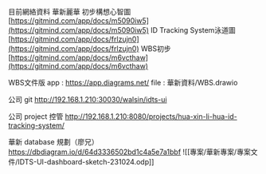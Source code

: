 目前網絡資料
華新麗華
初步構想心智圖
[https://gitmind.com/app/docs/m5090iw5](https://gitmind.com/app/docs/m5090iw5)
ID Tracking System泳道圖
[https://gitmind.com/app/docs/frlzujn0](https://gitmind.com/app/docs/frlzujn0)
WBS初步
[https://gitmind.com/app/docs/m6vcthaw](https://gitmind.com/app/docs/m6vcthaw)

WBS文件版
app : https://app.diagrams.net/
file : 華新資料/WBS.drawio

公司 git
http://192.168.1.210:30030/walsin/idts-ui

公司 project 控管
http://192.168.1.210:8080/projects/hua-xin-li-hua-id-tracking-system/

華新 database 規劃（廖兄）
https://dbdiagram.io/d/64d3336502bd1c4a5e7a1bbf
![[專案/華新專案/專案文件/IDTS-UI-dashboard-sketch-231024.odp]]